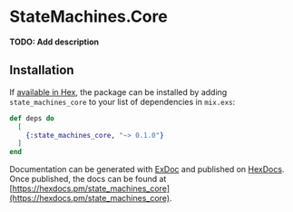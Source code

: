 # StateMachines.Core

**TODO: Add description**

## Installation

If [available in Hex](https://hex.pm/docs/publish), the package can be installed
by adding `state_machines_core` to your list of dependencies in `mix.exs`:

```elixir
def deps do
  [
    {:state_machines_core, "~> 0.1.0"}
  ]
end
```

Documentation can be generated with [ExDoc](https://github.com/elixir-lang/ex_doc)
and published on [HexDocs](https://hexdocs.pm). Once published, the docs can
be found at [https://hexdocs.pm/state_machines_core](https://hexdocs.pm/state_machines_core).

